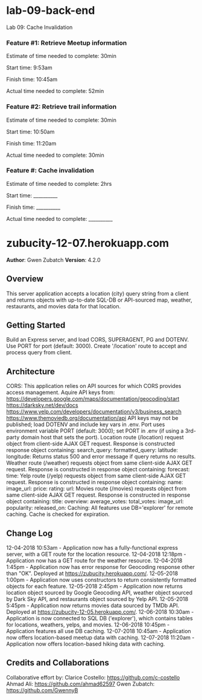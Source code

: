 # lab-09-back-end
Lab 09: Cache Invalidation

### Feature #1: Retrieve Meetup information

Estimate of time needed to complete: 30min

Start time: 9:53am

Finish time: 10:45am

Actual time needed to complete: 52min

### Feature #2: Retrieve trail information

Estimate of time needed to complete: 30min

Start time: 10:50am

Finish time: 11:20am

Actual time needed to complete: 30min

### Feature #: Cache invalidation

Estimate of time needed to complete: 2hrs

Start time: __________

Finish time: __________

Actual time needed to complete: __________




# zubucity-12-07.herokuapp.com

**Author**: Gwen Zubatch
**Version**: 4.2.0 

## Overview
This server application accepts a location (city) query string from a client and returns objects with up-to-date SQL-DB or API-sourced map, weather, restaurants, and movies data for that location.

## Getting Started
Build an Express server, and load CORS, SUPERAGENT, PG and DOTENV. Use PORT for port (default: 3000). Create '/location' route to accept and process query from client. 

## Architecture
CORS: This application relies on API sources for which CORS provides access management. Aquire API keys from:
  https://developers.google.com/maps/documentation/geocoding/start
  https://darksky.net/dev/docs
  https://www.yelp.com/developers/documentation/v3/business_search
  https://www.themoviedb.org/documentation/api
API keys may not be published; load DOTENV and include key vars in .env. 
Port uses environment variable PORT (default: 3000); set PORT in .env (if using a 3rd-party domain host that sets the port).
Location route (/location) request object from client-side AJAX GET request. Response is constructed response object containing:
  search_query:
  formatted_query:
  latitude:
  longitude:
Returns status 500 and error message if query returns no results.
Weather route (/weather) requests object from same client-side AJAX GET request. Response is constructed in response object containing:
  forecast: 
  time:
Yelp route (/yelp) requests object from same client-side AJAX GET request. Response is constructed in response object containing:
  name: 
  image_url:
  price:
  rating:
  url:
Movies route (/movies) requests object from same client-side AJAX GET request. Response is constructed in response object containing:
  title:
  overview:
  average_votes:
  total_votes:
  image_url:
  popularity:
  released_on:
Caching: All features use DB='explorer' for remote caching. Cache is checked for expiration.

## Change Log
12-04-2018 10:53am - Application now has a fully-functional express server, with a GET route for the location resource.
12-04-2018 12:18pm - Application now has a GET route for the weather resource.
12-04-2018 1:45pm - Application now has error response for Geocoding response other than "OK". Deployed at https://zubucity.herokuapp.com/.
12-05-2018 1:00pm - Application now uses constructors to return consistently formatted objects for each feature.
12-05-2018 2:45pm - Application now returns location object sourced by Google Geocoding API, weather object sourced by Dark Sky API, and restaurants object sourced by Yelp API.
12-05-2018 5:45pm - Application now returns movies data sourced by TMDb API. Deployed at https://zubucity-12-05.herokuapp.com/.
12-06-2018 10:30am - Application is now connected to SQL DB ('explorer'), which contains tables for locations, weathers, yelps, and movies.
12-06-2018 10:45pm - Application features all use DB caching.
12-07-2018 10:45am - Application now offers location-based meetup data with caching.
12-07-2018 11:20am - Application now offers location-based hiking data with caching.

## Credits and Collaborations
Collaborative effort by:
  Clarice Costello: https://github.com/c-costello
  Ahmad Ali: https://github.com/ahmad62597
  Gwen Zubatch: https://github.com/GwennyB